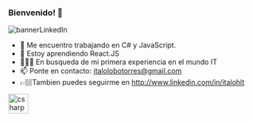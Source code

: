 ### Bienvenido! 👋

![bannerLinkedIn](https://user-images.githubusercontent.com/62452222/117540379-7e85c680-afe5-11eb-8a24-ac3114333bc0.jpg)


- 🔭 Me encuentro trabajando en C# y JavaScript.
- 🌱 Estoy aprendiendo React.JS
- 👨🏽‍💻 En busqueda de mi primera experiencia en el mundo IT
- 📫 Ponte en contacto: italolobotorres@gmail.com
- 👉🏽Tambien puedes seguirme en http://www.linkedin.com/in/italohlt




<link rel="stylesheet" href="https://cdn.jsdelivr.net/gh/devicons/devicon@v2.11.0/devicon.min.css">
<p align = "left"> <a href="https://www.w3schools.com/cs/" target="_blank"> <img src = "https://raw.githubusercontent.com/devicons/devicon /master/icons/csharp/csharp-original.svg "alt =" csharp "width =" 40 "height =" 40 "/> </a>


<i class="devicon-html5-plain"></i>
